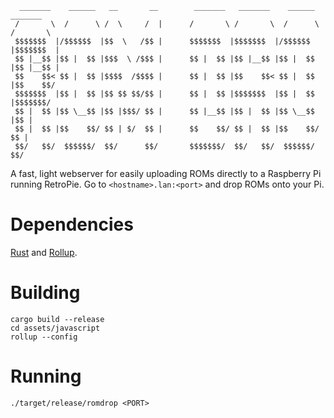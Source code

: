 ```
  _______    ______   __       __        _______   _______    ______   _______
 /       \  /      \ /  \     /  |      /       \ /       \  /      \ /       \
 $$$$$$$  |/$$$$$$  |$$  \   /$$ |      $$$$$$$  |$$$$$$$  |/$$$$$$  |$$$$$$$  |
 $$ |__$$ |$$ |  $$ |$$$  \ /$$$ |      $$ |  $$ |$$ |__$$ |$$ |  $$ |$$ |__$$ |
 $$    $$< $$ |  $$ |$$$$  /$$$$ |      $$ |  $$ |$$    $$< $$ |  $$ |$$    $$/
 $$$$$$$  |$$ |  $$ |$$ $$ $$/$$ |      $$ |  $$ |$$$$$$$  |$$ |  $$ |$$$$$$$/
 $$ |  $$ |$$ \__$$ |$$ |$$$/ $$ |      $$ |__$$ |$$ |  $$ |$$ \__$$ |$$ |
 $$ |  $$ |$$    $$/ $$ | $/  $$ |      $$    $$/ $$ |  $$ |$$    $$/ $$ |
 $$/   $$/  $$$$$$/  $$/      $$/       $$$$$$$/  $$/   $$/  $$$$$$/  $$/
```

A fast, light webserver for easily uploading ROMs directly to a Raspberry Pi
running RetroPie. Go to `<hostname>.lan:<port>` and drop ROMs onto your Pi.

# Dependencies
[Rust](https://rustup.rs/) and [Rollup](https://rollupjs.org/).

# Building

```
cargo build --release
cd assets/javascript
rollup --config
```

# Running

```
./target/release/romdrop <PORT>
```
